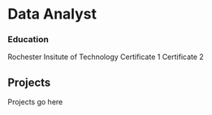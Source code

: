 # Data Analyst

### Education
Rochester Insitute of Technology
Certificate 1
Certificate 2

## Projects
Projects go here
